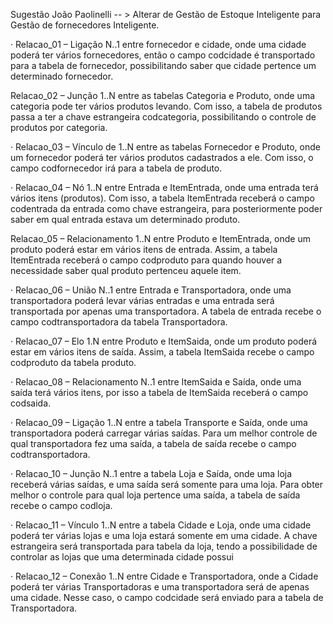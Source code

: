 Sugestão João Paolinelli -- > Alterar de Gestão de Estoque Inteligente para Gestão de fornecedores Inteligente.

· Relacao_01 – Ligação N..1 entre fornecedor e cidade, onde uma cidade poderá ter vários fornecedores, então o campo codcidade é transportado para a tabela de fornecedor, possibilitando saber que cidade pertence um determinado fornecedor.

Relacao_02 – Junção 1..N entre as tabelas Categoria e Produto, onde uma categoria pode ter vários produtos levando. Com isso, a tabela de produtos passa a ter a chave estrangeira codcategoria, possibilitando o controle de produtos por categoria.

· Relacao_03 – Vínculo de 1..N entre as tabelas Fornecedor e Produto, onde um fornecedor poderá ter vários produtos cadastrados a ele. Com isso, o campo codfornecedor irá para a tabela de produto.

· Relacao_04 – Nó 1..N entre Entrada e ItemEntrada, onde uma entrada terá vários itens (produtos). Com isso, a tabela ItemEntrada receberá o campo codentrada da entrada como chave estrangeira, para posteriormente poder saber em qual entrada estava um determinado produto.

Relacao_05 – Relacionamento 1..N entre Produto e ItemEntrada, onde um produto poderá estar em vários itens de entrada. Assim, a tabela ItemEntrada receberá o campo codproduto para quando houver a necessidade saber qual produto pertenceu aquele item.

· Relacao_06 – União N..1 entre Entrada e Transportadora, onde uma transportadora poderá levar várias entradas e uma entrada será transportada por apenas uma transportadora. A tabela de entrada recebe o campo codtransportadora da tabela Transportadora.

· Relacao_07 – Elo 1.N entre Produto e ItemSaida, onde um produto poderá estar em vários itens de saída. Assim, a tabela ItemSaida recebe o campo codproduto da tabela produto.

· Relacao_08 – Relacionamento N..1 entre ItemSaida e Saída, onde uma saída terá vários itens, por isso a tabela de ItemSaida receberá o campo codsaida.

· Relacao_09 – Ligação 1..N entre a tabela Transporte e Saída, onde uma transportadora poderá carregar várias saídas. Para um melhor controle de qual transportadora fez uma saída, a tabela de saída recebe o campo codtransportadora.

· Relacao_10 – Junção N..1 entre a tabela Loja e Saída, onde uma loja receberá várias saídas, e uma saída será somente para uma loja. Para obter melhor o controle para qual loja pertence uma saída, a tabela de saída recebe o campo codloja.

· Relacao_11 – Vínculo 1..N entre a tabela Cidade e Loja, onde uma cidade poderá ter várias lojas e uma loja estará somente em uma cidade. A chave estrangeira será transportada para tabela da loja, tendo a possibilidade de controlar as lojas que uma determinada cidade possui

· Relacao_12 – Conexão 1..N entre Cidade e Transportadora, onde a Cidade poderá ter várias Transportadoras e uma transportadora será de apenas uma cidade. Nesse caso, o campo codcidade será enviado para a tabela de Transportadora.
